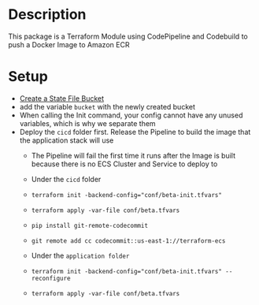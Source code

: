 # Description
This package is a Terraform Module using CodePipeline and Codebuild to push a Docker Image to Amazon ECR

# Setup
* [Create a State File Bucket](https://github.com/josjaf/examples/blob/master/aws/bucket.sh)
* add the variable `bucket` with the newly created bucket
* When calling the Init command, your config cannot have any unused variables, which is why we separate them
* Deploy the `cicd` folder first. Release the Pipeline to build the image that the application stack will use
    * The Pipeline will fail the first time it runs after the Image is built because there is no ECS Cluster and Service to deploy to
    * Under the `cicd` folder
    * `terraform init -backend-config="conf/beta-init.tfvars"`
    * `terraform apply -var-file conf/beta.tfvars`
    * `pip install git-remote-codecommit`
    * `git remote add cc codecommit::us-east-1://terraform-ecs `

    * Under the `application folder`
    * `terraform init -backend-config="conf/beta-init.tfvars" --reconfigure`
    * `terraform apply -var-file conf/beta.tfvars`